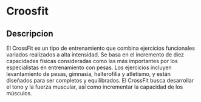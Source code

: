 # Croosfit

## Descripcion
El CrossFit es un tipo de entrenamiento que combina ejercicios funcionales variados realizados a alta intensidad. Se basa en el incremento de diez capacidades físicas consideradas como las más importantes por los especialistas en entrenamiento con pesas. Los ejercicios incluyen levantamiento de pesas, gimnasia, halterofilia y atletismo, y están diseñados para ser completos y equilibrados. El CrossFit busca desarrollar el tono y la fuerza muscular, así como incrementar la capacidad de los músculos.
